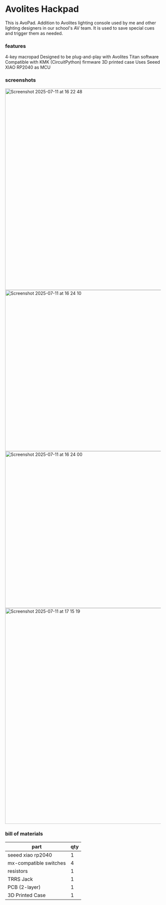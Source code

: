 # Avolites Hackpad

This is AvoPad. Addition to Avolites lighting console used by me and other lighting designers in our school's AV team. It is used to save special cues and trigger them as needed.

### features

4-key macropad
Designed to be plug-and-play with Avolites Titan software
Compatible with KMK (CircuitPython) firmware
3D printed case
Uses Seeed XIAO RP2040 as MCU

### screenshots

<img width="883" height="653" alt="Screenshot 2025-07-11 at 16 22 48" src="https://![Uploading Screenshot 2025-07-11 at 16.23.43.png…]()
github.com/user-attachments/assets/9d2dbd34-54ea-4886-96da-e15d5ccb349e" />
<img width="510" height="522" alt="Screenshot 2025-07-11 at 16 24 10" src="https://github.com/user-attachments/assets/b6d98d96-1e65-4e9e-8c4c-1717d045b5da" />
<img width="762" height="508" alt="Screenshot 2025-07-11 at 16 24 00" src="https://github.com/user-attachments/assets/72f31261-8990-4e34-92bf-e0ca650b2408" />
<img width="902" height="699" alt="Screenshot 2025-07-11 at 17 15 19" src="https://github.com/user-attachments/assets/9b531ba2-cf3c-46da-8218-4da91dc7efdc" />

### bill of materials

| part                   | qty |
| ---------------------- | --- |
| seeed xiao rp2040      | 1   |
| mx-compatible switches | 4   |
| resistors              | 1   |
| TRRS Jack              | 1   |
| PCB (2-layer)          | 1   |
| 3D Printed Case        | 1   |
